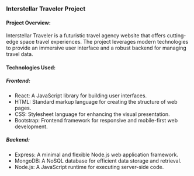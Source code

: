 ### Interstellar Traveler Project

#### Project Overview:
Interstellar Traveler is a futuristic travel agency website that offers cutting-edge space travel experiences. The project leverages modern technologies to provide an immersive user interface and a robust backend for managing travel data.

#### Technologies Used:

##### Frontend:
- React: A JavaScript library for building user interfaces.
- HTML: Standard markup language for creating the structure of web pages.
- CSS: Stylesheet language for enhancing the visual presentation.
- Bootstrap: Frontend framework for responsive and mobile-first web development.

##### Backend:
- Express: A minimal and flexible Node.js web application framework.
- MongoDB: A NoSQL database for efficient data storage and retrieval.
- Node.js: A JavaScript runtime for executing server-side code.




